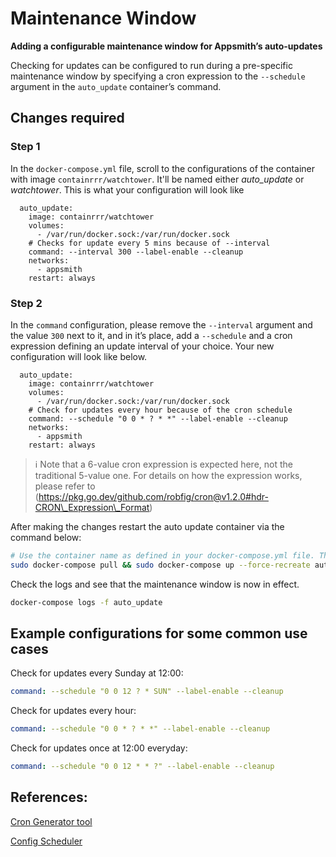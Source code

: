 # Maintenance Window

**Adding a configurable maintenance window for Appsmith’s auto-updates**

Checking for updates can be configured to run during a pre-specific maintenance window by specifying a cron expression to the `--schedule` argument in the `auto_update` container’s command.

## Changes required

### Step 1

In the `docker-compose.yml` file, scroll to the configurations of the container with image `containrrr/watchtower`. It'll be named either _auto\_update_ or _watchtower_. This is what your configuration will look like

```
  auto_update:
    image: containrrr/watchtower
    volumes:
      - /var/run/docker.sock:/var/run/docker.sock
    # Checks for update every 5 mins because of --interval
    command: --interval 300 --label-enable --cleanup
    networks:
      - appsmith
    restart: always
```

### Step 2

In the `command` configuration, please remove the `--interval` argument and the value `300` next to it, and in it’s place, add a `--schedule` and a cron expression defining an update interval of your choice. Your new configuration will look like below.

```
  auto_update:
    image: containrrr/watchtower
    volumes:
      - /var/run/docker.sock:/var/run/docker.sock
    # Check for updates every hour because of the cron schedule
    command: --schedule "0 0 * ? * *" --label-enable --cleanup
    networks:
      - appsmith
    restart: always
```

> ℹ️ Note that a 6-value cron expression is expected here, not the traditional 5-value one. For details on how the expression works, please refer to (https://pkg.go.dev/github.com/robfig/cron@v1.2.0#hdr-CRON\_Expression\_Format)

After making the changes restart the auto update container via the command below:

```bash
# Use the container name as defined in your docker-compose.yml file. This command uses the name: auto_update
sudo docker-compose pull && sudo docker-compose up --force-recreate auto_update
```

Check the logs and see that the maintenance window is now in effect.

```bash
docker-compose logs -f auto_update
```

## Example configurations for some common use cases

Check for updates every Sunday at 12:00:

```yaml
command: --schedule "0 0 12 ? * SUN" --label-enable --cleanup
```

Check for updates every hour:

```yaml
command: --schedule "0 0 * ? * *" --label-enable --cleanup
```

Check for updates once at 12:00 everyday:

```yaml
command: --schedule "0 0 12 * * ?" --label-enable --cleanup
```

## References:

[Cron Generator tool](https://www.freeformatter.com/cron-expression-generator-quartz.html)

[Config Scheduler](https://containrrr.dev/watchtower/arguments/#scheduling)
